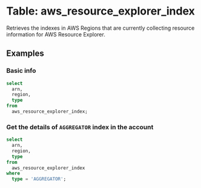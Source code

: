 # Table: aws_resource_explorer_index

Retrieves the indexes in AWS Regions that are currently collecting resource information for AWS Resource Explorer.

## Examples

### Basic info

```sql
select
  arn,
  region,
  type
from
  aws_resource_explorer_index;
```

### Get the details of `AGGREGATOR` index in the account

```sql
select
  arn,
  region,
  type
from
  aws_resource_explorer_index
where
  type = 'AGGREGATOR';
```
